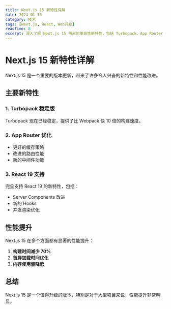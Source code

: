 ```yaml
---
title: Next.js 15 新特性详解
date: 2024-01-15
category: 技术
tags: [Next.js, React, Web开发]
readTime: 8
excerpt: 深入了解 Next.js 15 带来的革命性新特性，包括 Turbopack、App Router 优化和性能提升。
---
```


# Next.js 15 新特性详解

Next.js 15 是一个重要的版本更新，带来了许多令人兴奋的新特性和性能改进。

## 主要新特性

### 1. Turbopack 稳定版
Turbopack 现在已经稳定，提供了比 Webpack 快 10 倍的构建速度。

### 2. App Router 优化
- 更好的缓存策略
- 改进的路由性能
- 新的中间件功能

### 3. React 19 支持
完全支持 React 19 的新特性，包括：
- Server Components 改进
- 新的 Hooks
- 并发渲染优化

## 性能提升

Next.js 15 在多个方面都有显著的性能提升：

1. **构建时间减少 70%**
2. **首屏加载时间优化**
3. **内存使用量降低**

## 总结

Next.js 15 是一个值得升级的版本，特别是对于大型项目来说，性能提升非常明显。